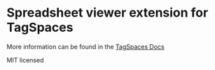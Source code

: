 # Spreadsheet viewer extension for TagSpaces

More information can be found in the [TagSpaces Docs](https://docs.tagspaces.org/extensions/spreadsheet-viewer)

MIT licensed
